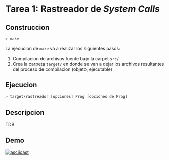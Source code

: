 Tarea 1: Rastreador de _System Calls_
=====================================

## Construccion

```bash
> make
```
La ejecucion de `make` va a realizar los siguientes pasos:
1. Compilacion de archivos fuente bajo la carpet `src/`
2. Crea la carpeta `target/` en donde se van a dejar los archivos resultantes del proceso de compilacion (objeto, ejecutable)


## Ejecucion
```bash
> target/rastreador [opciones] Prog [opciones de Prog]
```

## Descripcion 
TDB

## Demo
[![asciicast](https://asciinema.org/a/49jms7rs12c7u6yohx2lopy62)](https://asciinema.org/a/49jms7rs12c7u6yohx2lopy62)
